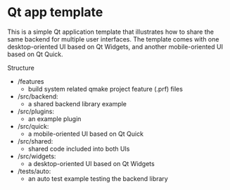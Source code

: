 Qt app template
===============

This is a simple Qt application template that illustrates how to share
the same backend for multiple user interfaces. The template comes with
one desktop-oriented UI based on Qt Widgets, and another mobile-oriented
UI based on Qt Quick.

Structure
- /features
  - build system related qmake project feature (.prf) files
- /src/backend:
  - a shared backend library example
- /src/plugins:
  - an example plugin
- /src/quick:
  - a mobile-oriented UI based on Qt Quick
- /src/shared:
  - shared code included into both UIs
- /src/widgets:
  - a desktop-oriented UI based on Qt Widgets
- /tests/auto:
  - an auto test example testing the backend library
